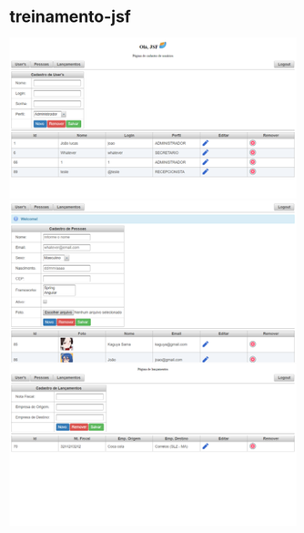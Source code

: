 # treinamento-jsf

![Usuarios](https://github.com/Rayllanderson/assets/blob/master/jsf/usuarios.png)
![Pessoas](https://github.com/Rayllanderson/assets/blob/master/jsf/pessoas.png)
![Lançamentos](https://github.com/Rayllanderson/assets/blob/master/jsf/lancamentos.png)
